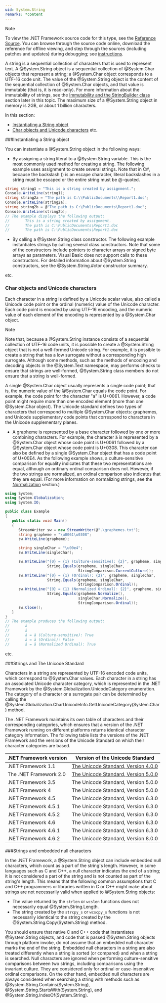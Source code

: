 ```yaml
---
uid: System.String
remarks: *content
---
```

> [!NOTE]
To view the .NET Framework source code for this type, see the [Reference Source](http://referencesource.microsoft.com/#mscorlib/system/string.cs#8281103e6f23cb5c). You can browse through the source code online, download the reference for offline viewing, and step through the sources (including patches and updates) during debugging; see [instructions](http://referencesource.microsoft.com/).

A string is a sequential collection of characters that is used to represent text. 
A @System.String object is a sequential collection of @System.Char objects that represent a string; 
a @System.Char object corresponds to a UTF-16 code unit. 
The value of the @System.String object is the content of the sequential collection of @System.Char objects, and that value is immutable (that is, it is read-only). 
For more information about the immutability of strings, see the [Immutability and the StringBuilder class](#Immutability) section later in this topic. 
The maximum size of a @System.String object in memory is 2GB, or about 1 billion characters.

In this section:
         
- [Instantiating a String object](#Instantiation)
- [Char objects and Unicode characters](#Characters")
etc.

<a name="Instantiation"></a>
###Instantiating a String object

You can instantiate a @System.String object in the following ways:

- By assigning a string literal to a @System.String variable. This is the most commonly used method for creating a string. The following example uses assignment to create several strings. Note that in C#, because the backslash (\) is an escape character, literal backslashes in a string must be escaped or the entire string must be @-quoted. 

```csharp
string string1 = "This is a string created by assignment.";
Console.WriteLine(string1);
string string2a = "The path is C:\\PublicDocuments\\Report1.doc";
Console.WriteLine(string2a);
string string2b = @"The path is C:\PublicDocuments\Report1.doc";
Console.WriteLine(string2b);
// The example displays the following output:
//       This is a string created by assignment.
//       The path is C:\PublicDocuments\Report1.doc
//       The path is C:\PublicDocuments\Report1.doc    
```
              
- By calling a @System.String class constructor. The following example instantiates strings by calling several class constructors. Note that some of the constructors include pointers to character arrays or signed byte arrays as parameters. Visual Basic does not support calls to these constructors. For detailed information about @System.String constructors, see the @System.String.#ctor constructor summary.

etc.

<a name="Characters"></a>
### Char objects and Unicode characters

Each character in a string is defined by a Unicode scalar value, also called a Unicode code point or the ordinal (numeric) value of the Unicode character. 
Each code point is encoded by using UTF-16 encoding, and the numeric value of each element of the encoding is represented by a @System.Char object.

> [!NOTE]
Note that, because a @System.String instance consists of a sequential collection of UTF-16 code units, 
it is possible to create a @System.String object that is not a well-formed Unicode string. 
For example, it is possible to create a string that has a low surrogate without a corresponding high surrogate. 
Although some methods, such as the methods of encoding and decoding objects in the @System.Text namespace, may performs checks to ensure that strings are well-formed, 
@System.String class members do not ensure that a string is well-formed.

A single @System.Char object usually represents a single code point; that is, the numeric value of the @System.Char equals the code point. 
For example, the code point for the character "a" is U+0061. However, a code point might require more than one encoded element (more than one @System.Char object). 
The Unicode standard defines two types of characters that correspond to multiple @System.Char objects: 
graphemes, and Unicode supplementary code points that correspond to characters in the Unicode supplementary planes.

- A grapheme is represented by a base character followed by one or more combining characters. 
For example, the character ä is represented by a @System.Char object whose code point is U+0061 followed by a @System.Char object whose code point is U+0308. 
This character can also be defined by a single @System.Char object that has a code point of U+00E4. 
As the following example shows, a culture-sensitive comparison for equality indicates that these two representations are equal, although an ordinary ordinal comparison does not. 
However, if the two strings are normalized, an ordinal comparison also indicates that they are equal. 
(For more information on normalizing strings, see the [Normalization](#Normalization) section.)

```csharp
using System;
using System.Globalization;
using System.IO;

public class Example
{
   public static void Main()
   {
      StreamWriter sw = new StreamWriter(@".\graphemes.txt");
      string grapheme = "\u0061\u0308";
      sw.WriteLine(grapheme);

      string singleChar = "\u00e4";
      sw.WriteLine(singleChar);

      sw.WriteLine("{0} = {1} (Culture-sensitive): {2}", grapheme, singleChar, 
                   String.Equals(grapheme, singleChar, 
                                 StringComparison.CurrentCulture));
      sw.WriteLine("{0} = {1} (Ordinal): {2}", grapheme, singleChar, 
                   String.Equals(grapheme, singleChar, 
                                 StringComparison.Ordinal));
      sw.WriteLine("{0} = {1} (Normalized Ordinal): {2}", grapheme, singleChar, 
                   String.Equals(grapheme.Normalize(), 
                                 singleChar.Normalize(), 
                                 StringComparison.Ordinal));
      sw.Close(); 
   }
}
// The example produces the following output:
//       ä
//       ä
//       ä = ä (Culture-sensitive): True
//       ä = ä (Ordinal): False
//       ä = ä (Normalized Ordinal): True
```

etc.

<a name="Unicode"></a>
###Strings and The Unicode Standard

Characters in a string are represented by UTF-16 encoded code units, which correspond to @System.Char values. 
Each character in a string has an associated Unicode character category, which is represented in the .NET Framework by the @System.Globalization.UnicodeCategory enumeration. 
The category of a character or a surrogate pair can be determined by calling the @System.Globalization.CharUnicodeInfo.GetUnicodeCategory(System.Char) method.

The .NET Framework maintains its own table of characters and their corresponding categories, which ensures that a version of the .NET Framework running on different platforms returns identical character category information. 
The following table lists the versions of the .NET Framework and the versions of the Unicode Standard on which their character categories are based. 

| .NET Framework version | Version of the Unicode Standard     |
|------------------------|-------------------------------------|
| .NET Framework 1.1     | [The Unicode Standard, Version 4.0.0](http://www.unicode.org/versions/Unicode4.0.0/) |
| The .NET Framework 2.0 | [The Unicode Standard, Version 5.0.0](http://www.unicode.org/versions/Unicode5.0.0) |
| .NET Framework 3.5     | The Unicode Standard, Version 5.0.0 |
| .NET Framework 4       | The Unicode Standard, Version 5.0.0 |
| .NET Framework 4.5     | The Unicode Standard, Version 6.3.0 |
| .NET Framework 4.5.1   | The Unicode Standard, Version 6.3.0 |
| .NET Framework 4.5.2   | The Unicode Standard, Version 6.3.0 |
| .NET Framework 4.6     | The Unicode Standard, Version 6.3.0 |
| .NET Framework 4.6.1   | The Unicode Standard, Version 6.3.0 |
| .NET Framework 4.6.2   | The Unicode Standard, Version 8.0.0 |

<a name="EmbeddedNulls"></a>
###Strings and embedded null characters
            
In the .NET Framework, a @System.String object can include embedded null characters, which count as a part of the string's length. 
However, in some languages such as C and C++, a null character indicates the end of a string;
it is not considered a part of the string and is not counted as part of the string's length. 
This means that the following common assumptions that C and C++ programmers or libraries written in C or C++ might make about strings are not necessarily valid 
when applied to @System.String objects:
              
- The value returned by the `strlen` or `wcslen` functions does not necessarily equal @System.String.Length.
- The string created by the `strcpy_s` or `wcscpy_s` functions is not necessarily identical to the string created by the @System.String.Copy(System.String) method.
                
You should ensure that native C and C++ code that instantiates @System.String objects, and code that is passed @System.String objects through platform invoke, 
do not assume that an embedded null character marks the end of the string.
Embedded null characters in a string are also treated differently when a string is sorted (or compared) and when a string is searched. 
Null characters are ignored when performing culture-sensitive comparisons between two strings, including comparisons using the invariant culture. 
They are considered only for ordinal or case-insensitive ordinal comparisons. 
On the other hand, embedded null characters are always considered when searching a string with methods such as @System.String.Contains(System.String), 
@System.String.StartsWith(System.String), and @System.String.IndexOf(System.String).